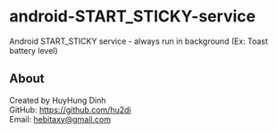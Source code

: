 # android-START_STICKY-service
Android START_STICKY service - always run in background (Ex: Toast battery level)

## About
Created by HuyHung Dinh<br>
GitHub: https://github.com/hu2di<br>
Email: hebitaxy@gmail.com
